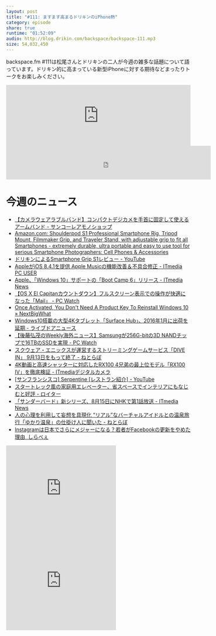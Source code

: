 ```yaml
---
layout: post
title: "#111: ますます高まるドリキンのiPhone熱"
category: episode
share: true
runtime: "01:52:09"
audio: http://blog.drikin.com/backspace/backspace-111.mp3
size: 54,032,450
---
```


backspace.fm #111は松尾さんとドリキンの二人が今週の雑多な話題について語っています。ドリキン的に高まっている新型iPhoneに対する期待などまったりトークをお楽しみください。

<iframe width="100%" height="166" scrolling="no" frameborder="no" src="https://w.soundcloud.com/player/?url=https%3A//api.soundcloud.com/tracks/219379207&amp;color=ff5500&amp;auto_play=false&amp;hide_related=false&amp;show_comments=true&amp;show_user=true&amp;show_reposts=false"></iframe>

<iframe src="http://backspace.fm/subscribes.html" width="111%" height="92" scrolling="no" frameborder="0"></iframe>

# 今週のニュース

- [【カメラウェアラブルバンド】コンパクトデジカメを手首に固定して使えるアームバンド - サンコーレアモノショップ](http://www.thanko.jp/shopdetail/000000002448/)
- [Amazon.com: Shoulderpod S1 Professional Smartphone Rig, Tripod Mount, Filmmaker Grip, and Traveler Stand, with adjustable grip to fit all Smartphones - extremely durable, ultra portable and easy to use tool for serious Smartphone Photographers: Cell Phones & Accessories](http://www.amazon.com/gp/product/B00MAARLT6/ref=as_li_tl?ie=UTF8&camp=211189&creative=373489&creativeASIN=B00MAARLT6&link_code=as3&tag=smafilsch-20&linkId=YDJYXWT6LKJTR7EH)
- [ドリキンによるSmartphone Grip S1レビュー - YouTube](https://www.youtube.com/watch?v=kbFKYU8o_n4)
- [AppleがiOS 8.4.1を提供 Apple Musicの機能改善＆不具合修正 - ITmedia PC USER](http://www.itmedia.co.jp/lifestyle/articles/1508/14/news073.html)
- [Apple、「Windows 10」サポートの「Boot Camp 6」リリース - ITmedia News](http://www.itmedia.co.jp/news/articles/1508/14/news044.html)
- [【OS X El Capitanカウントダウン】フルスクリーン表示での操作が快適になった「Mail」 - PC Watch](http://pc.watch.impress.co.jp/docs/column/elcapitan-cd/20150813_716179.html)
- [Once Activated, You Don't Need A Product Key To Reinstall Windows 10 » NextBigWhat](http://www.nextbigwhat.com/windows-10-activation-297/)
- [Windows10搭載の大型4Kタブレット「Surface Hub」、2016年1月に出荷を延期 - ライブドアニュース](http://news.livedoor.com/article/detail/10465730/)
- [【後藤弘茂のWeekly海外ニュース】Samsungが256G-bitの3D NANDチップで16TBのSSDを実現 - PC Watch](http://pc.watch.impress.co.jp/docs/column/kaigai/20150813_716236.html)
- [スクウェア・エニックスが運営するストリーミングゲームサービス「DIVE IN」 9月13日をもって終了 - ねとらぼ](http://nlab.itmedia.co.jp/nl/articles/1508/14/news057.html)
- [4K動画と高速シャッターに対応したRX100 4兄弟の最上位モデル「RX100 IV」を徹底検証 - ITmediaデジタルカメラ](http://camera.itmedia.co.jp/dc/articles/1508/14/news058.html)
- [[サンフランシスコ] Serpentine [レストラン紹介] - YouTube](https://www.youtube.com/watch?v=FEe--GMMY8Q)
- [スタートレック風の家庭用エレベーター、省スペースでインテリアにもなじむと好評 - ロイター](http://www.itmedia.co.jp/news/articles/1508/14/news079.html)
- [「サンダーバード」新シリーズ、8月15日にNHKで第1話放送 - ITmedia News](http://www.itmedia.co.jp/news/articles/1508/14/news076.html)
- [人の心理を利用して妄想を具現化 “リアル”なバーチャルアイドルとの温泉旅行「ゆかり温泉」の仕掛け人に聞いた - ねとらぼ](http://nlab.itmedia.co.jp/nl/articles/1508/15/news006.html)
- [Instagramは日本でさらにメジャーになる？若者がFacebookの更新をやめた理由  しらべぇ](http://www.huffingtonpost.jp/sirabee/instagram-facebook_b_7960478.html?ncid=fcbklnkjphpmg00000001)


<iframe src="http://rcm-fe.amazon-adsystem.com/e/cm?t=driftking-22&o=9&p=12&l=bn1&mode=videogames-jp&browse=637394&fc1=000000&lt1=_blank&lc1=3366FF&bg1=FFFFFF&f=ifr" marginwidth="0" marginheight="0" width="300" height="252" border="0" frameborder="0" style="border:none;" scrolling="no"></iframe>
<iframe src="http://rcm-fe.amazon-adsystem.com/e/cm?t=driftking-22&o=9&p=12&l=bn1&mode=computers-jp&browse=2127211190&fc1=000000&lt1=_blank&lc1=3366FF&bg1=FFFFFF&f=ifr" marginwidth="0" marginheight="0" width="300" height="252" border="0" frameborder="0" style="border:none;" scrolling="no"></iframe>
